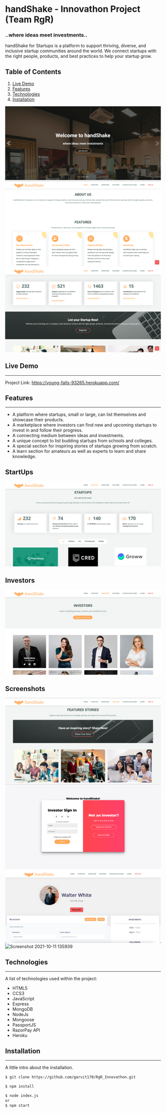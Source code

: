 # handShake - Innovathon Project (Team RgR)

### ..where ideas meet investments..

handShake for Startups is a platform to support thriving, diverse, and inclusive startup communities around the world. We connect startups with the right people, products, and best practices to help your startup grow.

## Table of Contents
1. [Live Demo](#live-demo)
2. [Features](#features)
3. [Technologies](#technologies)
4. [Installation](#installation)



![Screenshot](./Screenshots/carousel.png)
![Screenshot](./Screenshots/home.png)
![Screenshot](./Screenshots/home2.png)

## Live Demo 
***
Project Link: https://young-falls-93265.herokuapp.com/

## Features
***

* A platform where startups, small or large, can list themselves and showcase their products.
* A marketplace where investors can find new and upcoming startups to invest in and follow their progress.
* A connecting medium between ideas and investments.
* A unique concept to list budding startups from schools and colleges.
* A special section for inspiring stories of startups growing from scratch.
* A learn section for amateurs as well as experts to learn and share knowledge.
## StartUps
![Screenshot](./Screenshots/startups.png)
 
 
## Investors
![Screenshot](./Screenshots/investors.png)
 
## Screenshots
![Screenshot](./Screenshots/featured.png)
![Screenshot](./Screenshots/signin.png)
![Screenshot](./Screenshots/investorProfile.png)
![Screenshot 2021-10-11 135939](https://user-images.githubusercontent.com/59473485/136758279-2f0558f7-410d-4118-9662-606b1930ded9.png)

## 



## Technologies
***
A list of technologies used within the project:
* HTML5
* CCS3
* JavaScript
* Express
* MongoDB
* NodeJs
* Mongoose
* PassportJS
* RazorPay API 
* Heroku

## Installation
***
A little intro about the installation. 
```
$ git clone https://github.com/garvit170/RgR_Innovathon.git

```
```
$ npm install

```
```
$ node index.js 
or
$ npm start
```
